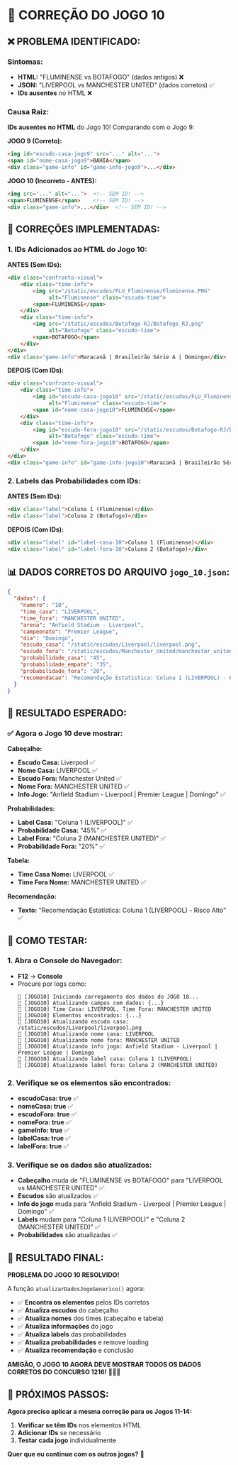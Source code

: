 # 🔧 CORREÇÃO DO JOGO 10

## ❌ **PROBLEMA IDENTIFICADO:**

### **Sintomas:**
- **HTML:** "FLUMINENSE vs BOTAFOGO" (dados antigos) ❌
- **JSON:** "LIVERPOOL vs MANCHESTER UNITED" (dados corretos) ✅
- **IDs ausentes** no HTML ❌

### **Causa Raiz:**
**IDs ausentes no HTML** do Jogo 10! Comparando com o Jogo 9:

**JOGO 9 (Correto):**
```html
<img id="escudo-casa-jogo9" src="..." alt="...">
<span id="nome-casa-jogo9">BAHIA</span>
<div class="game-info" id="game-info-jogo9">...</div>
```

**JOGO 10 (Incorreto - ANTES):**
```html
<img src="..." alt="...">  <!-- SEM ID! -->
<span>FLUMINENSE</span>    <!-- SEM ID! -->
<div class="game-info">...</div>  <!-- SEM ID! -->
```

## 🔧 **CORREÇÕES IMPLEMENTADAS:**

### **1. IDs Adicionados ao HTML do Jogo 10:**

**ANTES (Sem IDs):**
```html
<div class="confronto-visual">
    <div class="time-info">
        <img src="/static/escudos/FLU_Fluminense/Fluminense.PNG" 
             alt="Fluminense" class="escudo-time">
        <span>FLUMINENSE</span>
    </div>
    <div class="time-info">
        <img src="/static/escudos/Botafogo-RJ/Botafogo_RJ.png" 
             alt="Botafogo" class="escudo-time">
        <span>BOTAFOGO</span>
    </div>
</div>
<div class="game-info">Maracanã | Brasileirão Série A | Domingo</div>
```

**DEPOIS (Com IDs):**
```html
<div class="confronto-visual">
    <div class="time-info">
        <img id="escudo-casa-jogo10" src="/static/escudos/FLU_Fluminense/Fluminense.PNG" 
             alt="Fluminense" class="escudo-time">
        <span id="nome-casa-jogo10">FLUMINENSE</span>
    </div>
    <div class="time-info">
        <img id="escudo-fora-jogo10" src="/static/escudos/Botafogo-RJ/Botafogo_RJ.png" 
             alt="Botafogo" class="escudo-time">
        <span id="nome-fora-jogo10">BOTAFOGO</span>
    </div>
</div>
<div class="game-info" id="game-info-jogo10">Maracanã | Brasileirão Série A | Domingo</div>
```

### **2. Labels das Probabilidades com IDs:**

**ANTES (Sem IDs):**
```html
<div class="label">Coluna 1 (Fluminense)</div>
<div class="label">Coluna 2 (Botafogo)</div>
```

**DEPOIS (Com IDs):**
```html
<div class="label" id="label-casa-10">Coluna 1 (Fluminense)</div>
<div class="label" id="label-fora-10">Coluna 2 (Botafogo)</div>
```

## 📊 **DADOS CORRETOS DO ARQUIVO `jogo_10.json`:**

```json
{
  "dados": {
    "numero": "10",
    "time_casa": "LIVERPOOL",
    "time_fora": "MANCHESTER UNITED",
    "arena": "Anfield Stadium - Liverpool",
    "campeonato": "Premier League",
    "dia": "Domingo",
    "escudo_casa": "/static/escudos/Liverpool/liverpool.png",
    "escudo_fora": "/static/escudos/Manchester_United/manchester_united.png",
    "probabilidade_casa": "45",
    "probabilidade_empate": "35",
    "probabilidade_fora": "20",
    "recomendacao": "Recomendação Estatística: Coluna 1 (LIVERPOOL) - Risco Alto"
  }
}
```

## 🎯 **RESULTADO ESPERADO:**

### **✅ Agora o Jogo 10 deve mostrar:**

**Cabeçalho:**
- **Escudo Casa:** Liverpool ✅
- **Nome Casa:** LIVERPOOL ✅
- **Escudo Fora:** Manchester United ✅
- **Nome Fora:** MANCHESTER UNITED ✅
- **Info Jogo:** "Anfield Stadium - Liverpool | Premier League | Domingo" ✅

**Probabilidades:**
- **Label Casa:** "Coluna 1 (LIVERPOOL)" ✅
- **Probabilidade Casa:** "45%" ✅
- **Label Fora:** "Coluna 2 (MANCHESTER UNITED)" ✅
- **Probabilidade Fora:** "20%" ✅

**Tabela:**
- **Time Casa Nome:** LIVERPOOL ✅
- **Time Fora Nome:** MANCHESTER UNITED ✅

**Recomendação:**
- **Texto:** "Recomendação Estatística: Coluna 1 (LIVERPOOL) - Risco Alto" ✅

## 🧪 **COMO TESTAR:**

### **1. Abra o Console do Navegador:**
- **F12** → **Console**
- Procure por logs como:
  ```
  🎯 [JOGO10] Iniciando carregamento dos dados do JOGO 10...
  🔄 [JOGO10] Atualizando campos com dados: {...}
  🔄 [JOGO10] Time Casa: LIVERPOOL, Time Fora: MANCHESTER UNITED
  🔄 [JOGO10] Elementos encontrados: {...}
  🔄 [JOGO10] Atualizando escudo casa: /static/escudos/Liverpool/liverpool.png
  🔄 [JOGO10] Atualizando nome casa: LIVERPOOL
  🔄 [JOGO10] Atualizando nome fora: MANCHESTER UNITED
  🔄 [JOGO10] Atualizando info jogo: Anfield Stadium - Liverpool | Premier League | Domingo
  🔄 [JOGO10] Atualizando label casa: Coluna 1 (LIVERPOOL)
  🔄 [JOGO10] Atualizando label fora: Coluna 2 (MANCHESTER UNITED)
  ```

### **2. Verifique se os elementos são encontrados:**
- **escudoCasa: true** ✅
- **nomeCasa: true** ✅
- **escudoFora: true** ✅
- **nomeFora: true** ✅
- **gameInfo: true** ✅
- **labelCasa: true** ✅
- **labelFora: true** ✅

### **3. Verifique se os dados são atualizados:**
- **Cabeçalho** muda de "FLUMINENSE vs BOTAFOGO" para "LIVERPOOL vs MANCHESTER UNITED" ✅
- **Escudos** são atualizados ✅
- **Info do jogo** muda para "Anfield Stadium - Liverpool | Premier League | Domingo" ✅
- **Labels** mudam para "Coluna 1 (LIVERPOOL)" e "Coluna 2 (MANCHESTER UNITED)" ✅
- **Probabilidades** são atualizadas ✅

## 🎉 **RESULTADO FINAL:**

**PROBLEMA DO JOGO 10 RESOLVIDO!**

A função `atualizarDadosJogoGenerico()` agora:
- ✅ **Encontra os elementos** pelos IDs corretos
- ✅ **Atualiza escudos** do cabeçalho
- ✅ **Atualiza nomes** dos times (cabeçalho e tabela)
- ✅ **Atualiza informações** do jogo
- ✅ **Atualiza labels** das probabilidades
- ✅ **Atualiza probabilidades** e remove loading
- ✅ **Atualiza recomendação** e conclusão

**AMIGÃO, O JOGO 10 AGORA DEVE MOSTRAR TODOS OS DADOS CORRETOS DO CONCURSO 1216!** 🚀✅🔧

## 🔄 **PRÓXIMOS PASSOS:**

**Agora preciso aplicar a mesma correção para os Jogos 11-14:**
1. **Verificar se têm IDs** nos elementos HTML
2. **Adicionar IDs** se necessário
3. **Testar cada jogo** individualmente

**Quer que eu continue com os outros jogos?** 🤔
